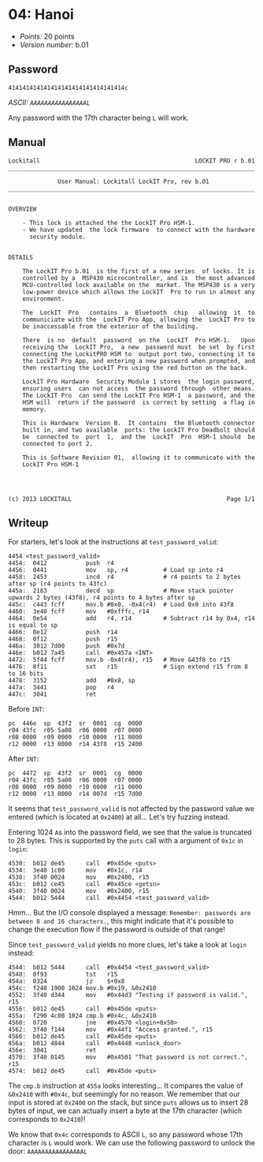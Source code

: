 # 04: Hanoi

- _Points:_ 20 points
- _Version number_: b.01

## Password

```
414141414141414141414141414141414c
```

_ASCII: `AAAAAAAAAAAAAAAAL`_

Any password with the 17th character being `L` will work.

## Manual

```
Lockitall                                            LOCKIT PRO r b.01
______________________________________________________________________

              User Manual: Lockitall LockIT Pro, rev b.01
______________________________________________________________________


OVERVIEW

    - This lock is attached the the LockIT Pro HSM-1.
    - We have updated  the lock firmware  to connect with the hardware
      security module.


DETAILS

    The LockIT Pro b.01  is the first of a new series  of locks. It is
    controlled by a  MSP430 microcontroller, and is  the most advanced
    MCU-controlled lock available on the  market. The MSP430 is a very
    low-power device which allows the LockIT  Pro to run in almost any
    environment.

    The  LockIT  Pro   contains  a  Bluetooth  chip   allowing  it  to
    communiciate with the  LockIT Pro App, allowing the  LockIT Pro to
    be inaccessable from the exterior of the building.

    There  is no  default  password  on the  LockIT  Pro HSM-1.   Upon
    receiving the  LockIT Pro,  a new  password must  be set  by first
    connecting the LockitPRO HSM to  output port two, connecting it to
    the LockIT Pro App, and entering a new password when prompted, and
    then restarting the LockIT Pro using the red button on the back.

    LockIT Pro Hardware  Security Module 1 stores  the login password,
    ensuring users  can not access  the password through  other means.
    The LockIT Pro  can send the LockIT Pro HSM-1  a password, and the
    HSM will  return if the password  is correct by setting  a flag in
    memory.

    This is Hardware  Version B.  It contains  the Bluetooth connector
    built in, and two available  ports: the LockIT Pro Deadbolt should
    be  connected to  port  1,  and the  LockIT  Pro  HSM-1 should  be
    connected to port 2.

    This is Software Revision 01,  allowing it to communicate with the
    LockIT Pro HSM-1




(c) 2013 LOCKITALL                                            Page 1/1
```

## Writeup

For starters, let's look at the instructions at `test_password_valid`:

```
4454 <test_password_valid>
4454:  0412           push  r4
4456:  0441           mov   sp, r4          # Load sp into r4
4458:  2453           incd  r4              # r4 points to 2 bytes after sp (r4 points to 43fc)
445a:  2183           decd  sp              # Move stack pointer upwards 2 bytes (43f8), r4 points to 4 bytes after sp
445c:  c443 fcff      mov.b #0x0, -0x4(r4)  # Load 0x0 into 43f8
4460:  3e40 fcff      mov   #0xfffc, r14
4464:  0e54           add   r4, r14         # Subtract r14 by 0x4, r14 is equal to sp
4466:  0e12           push  r14
4468:  0f12           push  r15
446a:  3012 7d00      push  #0x7d
446e:  b012 7a45      call  #0x457a <INT>
4472:  5f44 fcff      mov.b -0x4(r4), r15   # Move &43f8 to r15
4476:  8f11           sxt   r15             # Sign extend r15 from 8 to 16 bits
4478:  3152           add   #0x8, sp
447a:  3441           pop   r4
447c:  3041           ret
```

Before `INT`:

```
pc  446e  sp  43f2  sr  0001  cg  0000
r04 43fc  r05 5a08  r06 0000  r07 0000
r08 0000  r09 0000  r10 0000  r11 0000
r12 0000  r13 0000  r14 43f8  r15 2400
```

After `INT`:

```
pc  4472  sp  43f2  sr  0001  cg  0000
r04 43fc  r05 5a08  r06 0000  r07 0000
r08 0000  r09 0000  r10 0000  r11 0000
r12 0000  r13 0000  r14 007d  r15 7d00
```

It seems that `test_password_valid` is not affected by the password value we entered (which is located at `0x2400`) at all... Let's try fuzzing instead.

Entering 1024 `A`s into the password field, we see that the value is truncated to 28 bytes. This is supported by the `puts` call with a argument of `0x1c` in `login`:

```
4530:  b012 de45      call  #0x45de <puts>
4534:  3e40 1c00      mov   #0x1c, r14
4538:  3f40 0024      mov   #0x2400, r15
453c:  b012 ce45      call  #0x45ce <getsn>
4540:  3f40 0024      mov   #0x2400, r15
4544:  b012 5444      call  #0x4454 <test_password_valid>
```

Hmm... But the I/O console displayed a message: `Remember: passwords are between 8 and 16 characters.`, this might indicate that it's possible to change the execution flow if the password is outside of that range!

Since `test_password_valid` yields no more clues, let's take a look at `login` instead:

```
4544:  b012 5444      call  #0x4454 <test_password_valid>
4548:  0f93           tst   r15
454a:  0324           jz    $+0x8
454c:  f240 1900 1024 mov.b #0x19, &0x2410
4552:  3f40 d344      mov   #0x44d3 "Testing if password is valid.", r15
4556:  b012 de45      call  #0x45de <puts>
455a:  f290 4c00 1024 cmp.b #0x4c, &0x2410
4560:  0720           jne   #0x4570 <login+0x50>
4562:  3f40 f144      mov   #0x44f1 "Access granted.", r15
4566:  b012 de45      call  #0x45de <puts>
456a:  b012 4844      call  #0x4448 <unlock_door>
456e:  3041           ret
4570:  3f40 0145      mov   #0x4501 "That password is not correct.", r15
4574:  b012 de45      call  #0x45de <puts>
```

The `cmp.b` instruction at `455a` looks interesting... It compares the value of `&0x2410` with `#0x4c`, but seemingly for no reason. We remember that our input is stored at `0x2400` on the stack, but since `puts` allows us to insert 28 bytes of input, we can actually insert a byte at the 17th character (which corresponds to `0x2410`)!

We know that `0x4c` corresponds to ASCII `L`, so any password whose 17th character is `L` would work. We can use the following password to unlock the door: `AAAAAAAAAAAAAAAAL`
